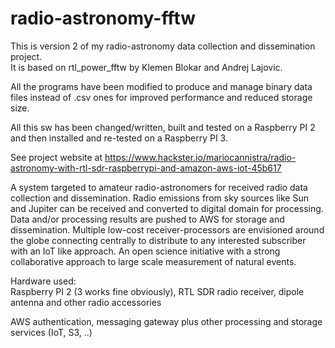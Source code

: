 # radio-astronomy-fftw

This is version 2 of my radio-astronomy data collection and dissemination project.  
It is based on rtl_power_fftw by Klemen Blokar and Andrej Lajovic.  

All the programs have been modified to produce and manage binary data files instead of .csv ones for improved performance and reduced storage size.  

All this sw has been changed/written, built and tested on a Raspberry PI 2 and then installed and re-tested on a Raspberry PI 3.  

See project website at https://www.hackster.io/mariocannistra/radio-astronomy-with-rtl-sdr-raspberrypi-and-amazon-aws-iot-45b617  

A system targeted to amateur radio-astronomers for received radio data collection and dissemination. Radio emissions from sky sources like Sun and Jupiter can be received and converted to digital domain for processing. Data and/or processing results are pushed to AWS for storage and dissemination. Multiple low-cost receiver-processors are envisioned around the globe connecting centrally to distribute to any interested subscriber with an IoT like approach. An open science initiative with a strong collaborative approach to large scale measurement of natural events.  

Hardware used:  
Raspberry PI 2 (3 works fine obviously), RTL SDR radio receiver, dipole antenna and other radio accessories  

AWS authentication, messaging gateway plus other processing and storage services (IoT, S3, ..)  
